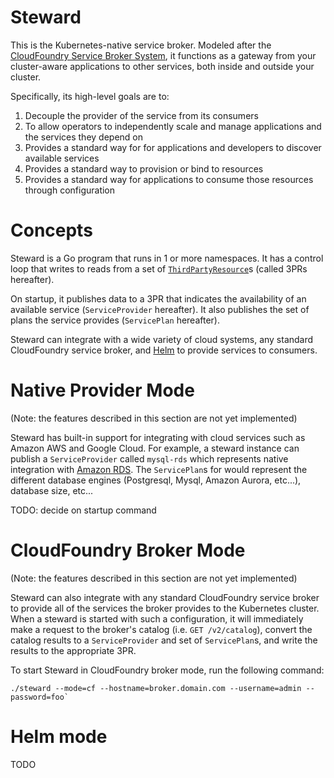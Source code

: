 # Steward

This is the Kubernetes-native service broker. Modeled after the [CloudFoundry Service Broker System](https://docs.cloudfoundry.org/services/overview.html),
it functions as a gateway from your cluster-aware applications to other services, both inside and outside your cluster.

Specifically, its high-level goals are to:

1. Decouple the provider of the service from its consumers
2. To allow operators to independently scale and manage applications and the services they depend on
3. Provides a standard way for for applications and developers to discover available services
4. Provides a standard way to provision or bind to resources
5. Provides a standard way for applications to consume those resources through configuration

# Concepts

Steward is a Go program that runs in 1 or more namespaces. It has a control loop that writes to
reads from a set of [`ThirdPartyResource`](https://github.com/kubernetes/kubernetes/blob/master/docs/design/extending-api.md)s
(called 3PRs hereafter).

On startup, it publishes data to a 3PR that indicates the availability of an available service
(`ServiceProvider` hereafter). It also publishes the set of plans the service provides (`ServicePlan` hereafter).

Steward can integrate with a wide variety of cloud systems, any standard CloudFoundry service broker,
and [Helm](https://github.com/kubernetes/helm) to provide services to consumers.

# Native Provider Mode

(Note: the features described in this section are not yet implemented)

Steward has built-in support for integrating with cloud services such as Amazon AWS and Google Cloud.
For example, a steward instance can publish a `ServiceProvider` called `mysql-rds` which represents
native integration with [Amazon RDS](https://aws.amazon.com/rds).
The `ServicePlan`s for would represent the different database engines (Postgresql, Mysql, Amazon
Aurora, etc...), database size, etc...

TODO: decide on startup command

# CloudFoundry Broker Mode

(Note: the features described in this section are not yet implemented)

Steward can also integrate with any standard CloudFoundry service broker to provide all of the services
the broker provides to the Kubernetes cluster. When a steward is started with such a configuration,
it will immediately make a request to the broker's catalog (i.e. `GET /v2/catalog`), convert the
catalog results to a `ServiceProvider` and set of `ServicePlan`s, and write the results to the
appropriate 3PR.

To start Steward in CloudFoundry broker mode, run the following command:

```console
./steward --mode=cf --hostname=broker.domain.com --username=admin --password=foo`
```

# Helm mode

TODO
